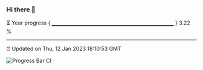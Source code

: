 ### Hi there 👋

⏳ Year progress { ▁▁▁▁▁▁▁▁▁▁▁▁▁▁▁▁▁▁▁▁▁▁▁▁▁▁▁▁▁▁ } 3.22 %

---

⏰ Updated on Thu, 12 Jan 2023 18:10:53 GMT

![Progress Bar CI](https://github.com/Shyam-Makwana/GitHub-Actions-Demo/workflows/Progress%20Bar%20CI/badge.svg)
